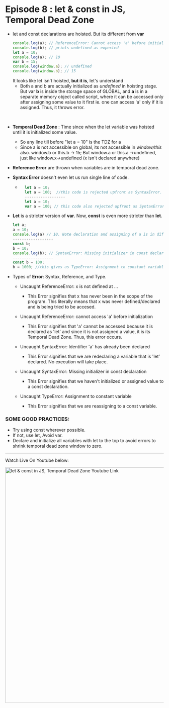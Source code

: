 # Episode 8 : let & const in JS, Temporal Dead Zone

- let and const declarations are hoisted. But its different from **var**
  ```js
  console.log(a); // ReferenceError: Cannot access 'a' before initialization
  console.log(b); // prints undefined as expected
  let a = 10;
  console.log(a); // 10
  var b = 15;
  console.log(window.a); // undefined
  console.log(window.b); // 15
  ```
  It looks like let isn't hoisted, **but it is**, let's understand
  - Both a and b are actually initialized as _undefined_ in hoisting stage. But var **b** is inside the storage space of GLOBAL, and **a** is in a separate memory object called script, where it can be accessed only after assigning some value to it first ie. one can access 'a' only if it is assigned. Thus, it throws error.

<br>

- **Temporal Dead Zone** : Time since when the let variable was hoisted until it is initialized some value.

  - So any line till before "let a = 10" is the TDZ for a
  - Since a is not accessible on global, its not accessible in _window/this_ also. window.b or this.b -> 15; But window.a or this.a ->undefined, just like window.x->undefined (x isn't declared anywhere)

- **Reference Error** are thrown when variables are in temporal dead zone.

- **Syntax Error** doesn't even let us run single line of code.

  - ```js
      let a = 10;
      let a = 100;  //this code is rejected upfront as SyntaxError. (duplicate declaration)
      ------------------
      let a = 10;
      var a = 100; // this code also rejected upfront as SyntaxError. (can't use same name in same scope)
    ```

- **Let** is a stricter version of **var**. Now, **const** is even more stricter than **let**.

  ```js
  let a;
  a = 10;
  console.log(a) // 10. Note declaration and assigning of a is in different lines.
  ------------------
  const b;
  b = 10;
  console.log(b); // SyntaxError: Missing initializer in const declaration. (This type of declaration won't work with const. const b = 10 only will work)
  ------------------
  const b = 100;
  b = 1000; //this gives us TypeError: Assignment to constant variable.
  ```

- Types of **Error**: Syntax, Reference, and Type.

  - Uncaught ReferenceError: x is not defined at ...

    - This Error signifies that x has never been in the scope of the program. This literally means that x was never defined/declared and is being tried to be accesed.

  - Uncaught ReferenceError: cannot access 'a' before initialization

    - This Error signifies that 'a' cannot be accessed because it is declared as 'let' and since it is not assigned a value, it is its Temporal Dead Zone. Thus, this error occurs.

  - Uncaught SyntaxError: Identifier 'a' has already been declared

    - This Error signifies that we are redeclaring a variable that is 'let' declared. No execution will take place.

  - Uncaught SyntaxError: Missing initializer in const declaration

    - This Error signifies that we haven't initialized or assigned value to a const declaration.

  - Uncaught TypeError: Assignment to constant variable
    - This Error signifies that we are reassigning to a const variable.

### SOME GOOD PRACTICES:

- Try using const wherever possible.
- If not, use let, Avoid var.
- Declare and initialize all variables with let to the top to avoid errors to shrink temporal dead zone window to zero.

<hr>

Watch Live On Youtube below:

<a href="https://www.youtube.com/watch?v=BNC6slYCj50&ab_channel=AkshaySaini" target="_blank"><img src="https://img.youtube.com/vi/BNC6slYCj50/0.jpg" width="750"
alt="let & const in JS, Temporal Dead Zone Youtube Link"/></a>
